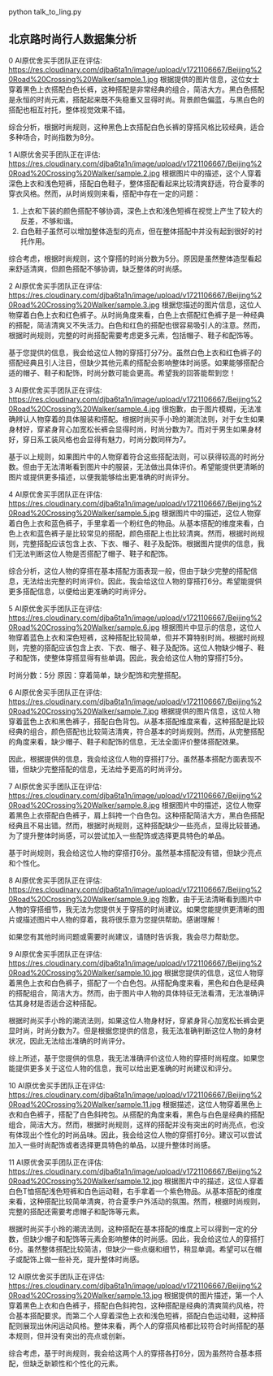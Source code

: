 python talk_to_ling.py

## 北京路时尚行人数据集分析
0
AI原优舍买手团队正在评估:
https://res.cloudinary.com/djba6ta1n/image/upload/v1721106667/Beijing%20Road%20Crossing%20Walker/sample.1.jpg
根据提供的图片信息，这位女士穿着黑色上衣搭配白色长裤，这种搭配是非常经典的组合，简洁大方。黑白色搭配是永恒的时尚元素，搭配起来既不失稳重又显得时尚。背景颜色偏蓝，与黑白色的搭配也相互衬托，整体视觉效果不错。

综合分析，根据时尚规则，这种黑色上衣搭配白色长裤的穿搭风格比较经典，适合多种场合，时尚指数为8分。

1
AI原优舍买手团队正在评估:
https://res.cloudinary.com/djba6ta1n/image/upload/v1721106667/Beijing%20Road%20Crossing%20Walker/sample.2.jpg
根据图片中的描述，这个人穿着深色上衣和浅色短裤，搭配白色鞋子，整体搭配看起来比较清爽舒适，符合夏季的穿衣风格。然而，从时尚规则来看，搭配中存在一定的问题：
1. 上衣和下装的颜色搭配不够协调，深色上衣和浅色短裤在视觉上产生了较大的反差，不够和谐。
2. 白色鞋子虽然可以增加整体造型的亮点，但在整体搭配中并没有起到很好的衬托作用。

综合考虑，根据时尚规则，这个穿搭的时尚分数为5分。原因是虽然整体造型看起来舒适清爽，但颜色搭配不够协调，缺乏整体的时尚感。

2
AI原优舍买手团队正在评估:
https://res.cloudinary.com/djba6ta1n/image/upload/v1721106667/Beijing%20Road%20Crossing%20Walker/sample.3.jpg
根据您描述的图片信息，这位人物穿着白色上衣和红色裤子。从时尚角度来看，白色上衣搭配红色裤子是一种经典的搭配，简洁清爽又不失活力。白色和红色的搭配也很容易吸引人的注意。然而，根据时尚规则，完整的时尚搭配需要考虑更多元素，包括帽子、鞋子和配饰等。

基于您提供的信息，我会给这位人物的穿搭打分7分。虽然白色上衣和红色裤子的搭配经典且引人注目，但缺少其他元素的搭配会影响整体时尚感。如果能够搭配合适的帽子、鞋子和配饰，时尚分数可能会更高。希望我的回答能帮到您！

3
AI原优舍买手团队正在评估:
https://res.cloudinary.com/djba6ta1n/image/upload/v1721106667/Beijing%20Road%20Crossing%20Walker/sample.4.jpg
很抱歉，由于图片模糊，无法准确辨认人物穿着的具体服装和搭配。根据时尚买手小玲的潮流法则，对于女生如果身材好，穿紧身背心加宽松长裤会显得时尚，时尚分数为7。而对于男生如果身材好，穿日系工装风格也会显得有魅力，时尚分数同样为7。

基于以上规则，如果图片中的人物穿着符合这些搭配法则，可以获得较高的时尚分数。但由于无法清晰看到图片中的服装，无法做出具体评价。希望能提供更清晰的图片或提供更多描述，以便我能够给出更准确的时尚评分。

4
AI原优舍买手团队正在评估:
https://res.cloudinary.com/djba6ta1n/image/upload/v1721106667/Beijing%20Road%20Crossing%20Walker/sample.5.jpg
根据图片中的描述，这位人物穿着白色上衣和蓝色裤子，手里拿着一个粉红色的物品。从基本搭配的维度来看，白色上衣和蓝色裤子是比较常见的搭配，颜色搭配上也比较清爽。然而，根据时尚规则，完整搭配应该包含上衣、下衣、帽子、鞋子及配饰。根据图片提供的信息，我们无法判断这位人物是否搭配了帽子、鞋子和配饰。

综合分析，这位人物的穿搭在基本搭配方面表现一般，但由于缺少完整的搭配信息，无法给出完整的时尚评价。因此，我会给这位人物的穿搭打6分。希望能提供更多搭配信息，以便给出更准确的时尚评分。

5
AI原优舍买手团队正在评估:
https://res.cloudinary.com/djba6ta1n/image/upload/v1721106667/Beijing%20Road%20Crossing%20Walker/sample.6.jpg
根据图片中显示的信息，这位人物穿着蓝色上衣和深色短裤，这种搭配比较简单，但并不算特别时尚。根据时尚规则，完整的搭配应该包含上衣、下衣、帽子、鞋子及配饰。这位人物缺少帽子、鞋子和配饰，使整体穿搭显得有些单调。因此，我会给这位人物的穿搭打5分。

时尚分数：5分
原因：穿着简单，缺少配饰和完整搭配。

6
AI原优舍买手团队正在评估:
https://res.cloudinary.com/djba6ta1n/image/upload/v1721106667/Beijing%20Road%20Crossing%20Walker/sample.7.jpg
根据提供的图片信息，这位人物穿着蓝色上衣和黑色裤子，搭配白色背包。从基本搭配维度来看，这种搭配是比较经典的组合，颜色搭配也比较简洁清爽，符合基本的时尚规则。然而，从完整搭配的角度来看，缺少帽子、鞋子和配饰的信息，无法全面评价整体搭配效果。

因此，根据提供的信息，我会给这位人物的穿搭打7分。虽然基本搭配方面表现不错，但缺少完整搭配的信息，无法给予更高的时尚评分。

7
AI原优舍买手团队正在评估:
https://res.cloudinary.com/djba6ta1n/image/upload/v1721106667/Beijing%20Road%20Crossing%20Walker/sample.8.jpg
根据图片中的描述，这位人物穿着黑色上衣搭配白色裤子，肩上斜挎一个白色包。这种搭配简洁大方，黑白色搭配经典且不易出错。然而，根据时尚规则，这种搭配缺少一些亮点，显得比较普通。为了提升整体时尚感，可以尝试加入一些配饰或选择更具特色的单品。

基于时尚规则，我会给这位人物的穿搭打6分。虽然基本搭配没有错，但缺少亮点和个性化。

8
AI原优舍买手团队正在评估:
https://res.cloudinary.com/djba6ta1n/image/upload/v1721106667/Beijing%20Road%20Crossing%20Walker/sample.9.jpg
抱歉，由于无法清晰看到图片中人物的穿搭细节，我无法为您提供关于穿搭的时尚建议。如果您能提供更清晰的图片或描述图片中人物的穿着，我将很乐意为您提供帮助。感谢理解！

如果您有其他时尚问题或需要时尚建议，请随时告诉我，我会尽力帮助您。

9
AI原优舍买手团队正在评估:
https://res.cloudinary.com/djba6ta1n/image/upload/v1721106667/Beijing%20Road%20Crossing%20Walker/sample.10.jpg
根据您提供的信息，这位人物穿着黑色上衣和白色裤子，搭配了一个白色包。从搭配角度来看，黑色和白色是经典的搭配组合，简洁大方。然而，由于图片中人物的具体特征无法看清，无法准确评估其身材是否适合这种搭配。

根据时尚买手小玲的潮流法则，如果这位人物身材好，穿紧身背心加宽松长裤会更显时尚，时尚分数为7。但是根据您提供的信息，我无法准确判断这位人物的身材状况，因此无法给出准确的时尚评分。

综上所述，基于您提供的信息，我无法准确评价这位人物的穿搭时尚程度。如果您能提供更多关于这位人物的信息，我可以给出更准确的时尚建议和评分。

10
AI原优舍买手团队正在评估:
https://res.cloudinary.com/djba6ta1n/image/upload/v1721106667/Beijing%20Road%20Crossing%20Walker/sample.11.jpg
根据描述，这位人物穿着黑色上衣和白色裤子，搭配了白色斜挎包。从搭配的角度来看，黑色与白色是经典的搭配组合，简洁大方。然而，根据时尚规则，这样的搭配并没有突出的时尚亮点，也没有体现出个性化的时尚品味。因此，我会给这位人物的穿搭打6分。建议可以尝试加入一些时尚配饰或者选择更具特色的单品，以提升整体时尚感。

11
AI原优舍买手团队正在评估:
https://res.cloudinary.com/djba6ta1n/image/upload/v1721106667/Beijing%20Road%20Crossing%20Walker/sample.12.jpg
根据图片中的描述，这位人穿着白色T恤搭配浅色短裤和白色运动鞋，右手拿着一个紫色物品。从基本搭配的维度来看，这种搭配比较简单清爽，符合夏季户外活动的氛围。然而，根据时尚规则，完整的搭配还需要考虑帽子和配饰等元素。

根据时尚买手小玲的潮流法则，这种搭配在基本搭配的维度上可以得到一定的分数，但缺少帽子和配饰等元素会影响整体的时尚感。因此，我会给这位人的穿搭打6分。虽然整体搭配比较简洁，但缺少一些点缀和细节，稍显单调。希望可以在帽子或配饰上做一些补充，提升整体时尚感。

12
AI原优舍买手团队正在评估:
https://res.cloudinary.com/djba6ta1n/image/upload/v1721106667/Beijing%20Road%20Crossing%20Walker/sample.13.jpg
根据提供的图片描述，第一个人穿着黑色上衣和白色裤子，搭配白色斜挎包，这种搭配是经典的清爽简约风格，符合基本搭配要求。而第二个人穿着深色上衣和浅色短裤，搭配白色运动鞋，这种搭配则展现出休闲运动风格。整体来看，两个人的穿搭风格都比较符合时尚搭配的基本规则，但并没有突出的亮点或创新。

综合考虑，基于时尚规则，我会给这两个人的穿搭各打6分，因为虽然符合基本搭配，但缺乏新颖性和个性化的元素。
